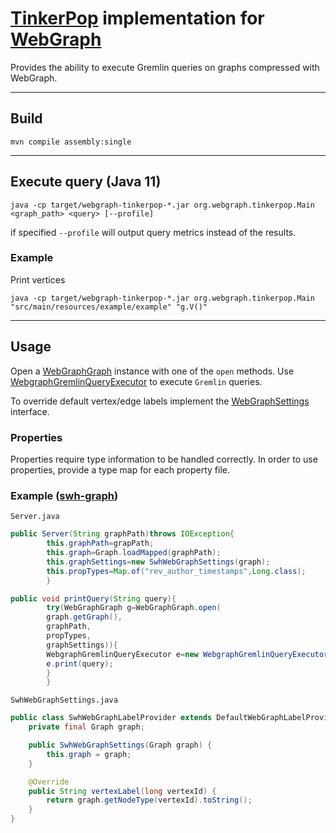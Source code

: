 # [TinkerPop](https://tinkerpop.apache.org/) implementation for [WebGraph](https://webgraph.di.unimi.it/)

Provides the ability to execute Gremlin queries on graphs compressed with WebGraph.
________

## Build

```shell
mvn compile assembly:single
```

________________

## Execute query (Java 11)

```shell
java -cp target/webgraph-tinkerpop-*.jar org.webgraph.tinkerpop.Main <graph_path> <query> [--profile]
```

if specified `--profile` will output query metrics instead of the results.

### Example

Print vertices

```shell
java -cp target/webgraph-tinkerpop-*.jar org.webgraph.tinkerpop.Main "src/main/resources/example/example" "g.V()" 
```

___

## Usage

Open
a [WebGraphGraph](https://github.com/andrey-star/webgraph-tinkerpop/blob/master/src/main/java/org/webgraph/tinkerpop/structure/WebGraphGraph.java)
instance with one of the `open` methods.
Use [WebgraphGremlinQueryExecutor](https://github.com/andrey-star/webgraph-tinkerpop/blob/master/src/main/java/org/webgraph/tinkerpop/WebgraphGremlinQueryExecutor.java)
to execute `Gremlin` queries.

To override default vertex/edge labels implement
the [WebGraphSettings](https://github.com/andrey-star/webgraph-tinkerpop/blob/master/src/main/java/org/webgraph/tinkerpop/structure/settings/WebGraphSettings.java)
interface.

### Properties

Properties require type information to be handled correctly. In order to use properties, provide a type map for each
property file.

### Example ([swh-graph](https://docs.softwareheritage.org/devel/swh-graph/))

`Server.java`

```java
public Server(String graphPath)throws IOException{
        this.graphPath=grapPath;
        this.graph=Graph.loadMapped(graphPath);
        this.graphSettings=new SwhWebGraphSettings(graph);
        this.propTypes=Map.of("rev_author_timestamps",Long.class);
        }

public void printQuery(String query){
        try(WebGraphGraph g=WebGraphGraph.open(
        graph.getGraph(),
        graphPath,
        propTypes,
        graphSettings)){
        WebgraphGremlinQueryExecutor e=new WebgraphGremlinQueryExecutor(g);
        e.print(query);
        }
        }
```

`SwhWebGraphSettings.java`

```java
public class SwhWebGraphLabelProvider extends DefaultWebGraphLabelProvider {
    private final Graph graph;

    public SwhWebGraphSettings(Graph graph) {
        this.graph = graph;
    }

    @Override
    public String vertexLabel(long vertexId) {
        return graph.getNodeType(vertexId).toString();
    }
}
```
